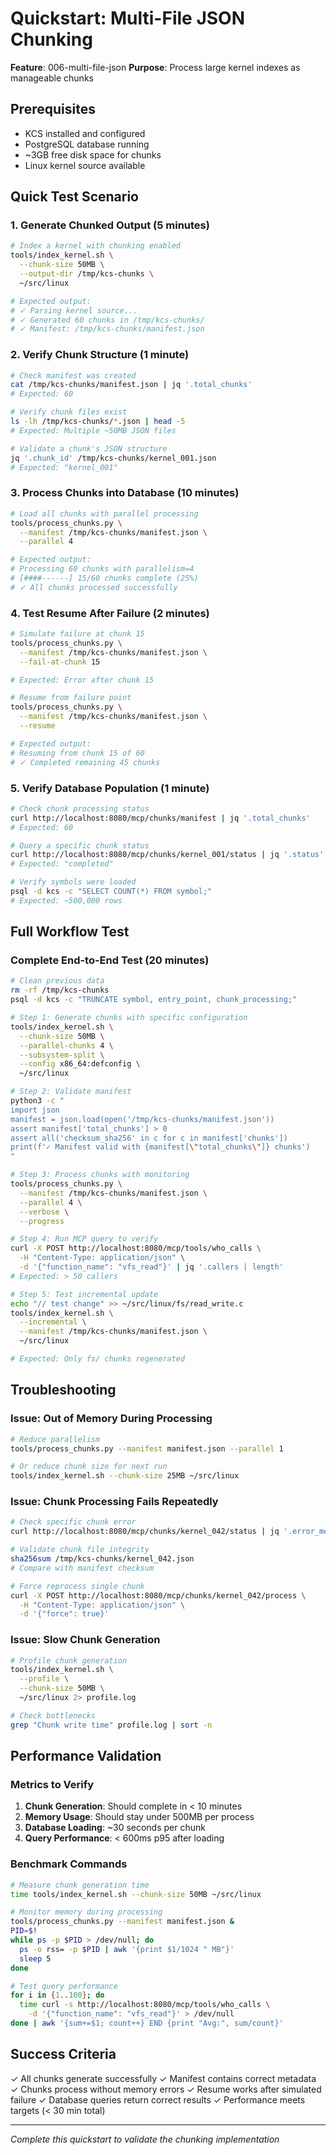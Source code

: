 # Quickstart: Multi-File JSON Chunking

**Feature**: 006-multi-file-json
**Purpose**: Process large kernel indexes as manageable chunks

## Prerequisites

- KCS installed and configured
- PostgreSQL database running
- ~3GB free disk space for chunks
- Linux kernel source available

## Quick Test Scenario

### 1. Generate Chunked Output (5 minutes)

```bash
# Index a kernel with chunking enabled
tools/index_kernel.sh \
  --chunk-size 50MB \
  --output-dir /tmp/kcs-chunks \
  ~/src/linux

# Expected output:
# ✓ Parsing kernel source...
# ✓ Generated 60 chunks in /tmp/kcs-chunks/
# ✓ Manifest: /tmp/kcs-chunks/manifest.json
```

### 2. Verify Chunk Structure (1 minute)

```bash
# Check manifest was created
cat /tmp/kcs-chunks/manifest.json | jq '.total_chunks'
# Expected: 60

# Verify chunk files exist
ls -lh /tmp/kcs-chunks/*.json | head -5
# Expected: Multiple ~50MB JSON files

# Validate a chunk's JSON structure
jq '.chunk_id' /tmp/kcs-chunks/kernel_001.json
# Expected: "kernel_001"
```

### 3. Process Chunks into Database (10 minutes)

```bash
# Load all chunks with parallel processing
tools/process_chunks.py \
  --manifest /tmp/kcs-chunks/manifest.json \
  --parallel 4

# Expected output:
# Processing 60 chunks with parallelism=4
# [####------] 15/60 chunks complete (25%)
# ✓ All chunks processed successfully
```

### 4. Test Resume After Failure (2 minutes)

```bash
# Simulate failure at chunk 15
tools/process_chunks.py \
  --manifest /tmp/kcs-chunks/manifest.json \
  --fail-at-chunk 15

# Expected: Error after chunk 15

# Resume from failure point
tools/process_chunks.py \
  --manifest /tmp/kcs-chunks/manifest.json \
  --resume

# Expected output:
# Resuming from chunk 15 of 60
# ✓ Completed remaining 45 chunks
```

### 5. Verify Database Population (1 minute)

```bash
# Check chunk processing status
curl http://localhost:8080/mcp/chunks/manifest | jq '.total_chunks'
# Expected: 60

# Query a specific chunk status
curl http://localhost:8080/mcp/chunks/kernel_001/status | jq '.status'
# Expected: "completed"

# Verify symbols were loaded
psql -d kcs -c "SELECT COUNT(*) FROM symbol;"
# Expected: ~500,000 rows
```

## Full Workflow Test

### Complete End-to-End Test (20 minutes)

```bash
# Clean previous data
rm -rf /tmp/kcs-chunks
psql -d kcs -c "TRUNCATE symbol, entry_point, chunk_processing;"

# Step 1: Generate chunks with specific configuration
tools/index_kernel.sh \
  --chunk-size 50MB \
  --parallel-chunks 4 \
  --subsystem-split \
  --config x86_64:defconfig \
  ~/src/linux

# Step 2: Validate manifest
python3 -c "
import json
manifest = json.load(open('/tmp/kcs-chunks/manifest.json'))
assert manifest['total_chunks'] > 0
assert all('checksum_sha256' in c for c in manifest['chunks'])
print(f'✓ Manifest valid with {manifest[\"total_chunks\"]} chunks')
"

# Step 3: Process chunks with monitoring
tools/process_chunks.py \
  --manifest /tmp/kcs-chunks/manifest.json \
  --parallel 4 \
  --verbose \
  --progress

# Step 4: Run MCP query to verify
curl -X POST http://localhost:8080/mcp/tools/who_calls \
  -H "Content-Type: application/json" \
  -d '{"function_name": "vfs_read"}' | jq '.callers | length'
# Expected: > 50 callers

# Step 5: Test incremental update
echo "// test change" >> ~/src/linux/fs/read_write.c
tools/index_kernel.sh \
  --incremental \
  --manifest /tmp/kcs-chunks/manifest.json \
  ~/src/linux

# Expected: Only fs/ chunks regenerated
```

## Troubleshooting

### Issue: Out of Memory During Processing

```bash
# Reduce parallelism
tools/process_chunks.py --manifest manifest.json --parallel 1

# Or reduce chunk size for next run
tools/index_kernel.sh --chunk-size 25MB ~/src/linux
```

### Issue: Chunk Processing Fails Repeatedly

```bash
# Check specific chunk error
curl http://localhost:8080/mcp/chunks/kernel_042/status | jq '.error_message'

# Validate chunk file integrity
sha256sum /tmp/kcs-chunks/kernel_042.json
# Compare with manifest checksum

# Force reprocess single chunk
curl -X POST http://localhost:8080/mcp/chunks/kernel_042/process \
  -H "Content-Type: application/json" \
  -d '{"force": true}'
```

### Issue: Slow Chunk Generation

```bash
# Profile chunk generation
tools/index_kernel.sh \
  --profile \
  --chunk-size 50MB \
  ~/src/linux 2> profile.log

# Check bottlenecks
grep "Chunk write time" profile.log | sort -n
```

## Performance Validation

### Metrics to Verify

1. **Chunk Generation**: Should complete in < 10 minutes
2. **Memory Usage**: Should stay under 500MB per process
3. **Database Loading**: ~30 seconds per chunk
4. **Query Performance**: < 600ms p95 after loading

### Benchmark Commands

```bash
# Measure chunk generation time
time tools/index_kernel.sh --chunk-size 50MB ~/src/linux

# Monitor memory during processing
tools/process_chunks.py --manifest manifest.json &
PID=$!
while ps -p $PID > /dev/null; do
  ps -o rss= -p $PID | awk '{print $1/1024 " MB"}'
  sleep 5
done

# Test query performance
for i in {1..100}; do
  time curl -s http://localhost:8080/mcp/tools/who_calls \
    -d '{"function_name": "vfs_read"}' > /dev/null
done | awk '{sum+=$1; count++} END {print "Avg:", sum/count}'
```

## Success Criteria

✓ All chunks generate successfully
✓ Manifest contains correct metadata
✓ Chunks process without memory errors
✓ Resume works after simulated failure
✓ Database queries return correct results
✓ Performance meets targets (< 30 min total)

---
*Complete this quickstart to validate the chunking implementation*
